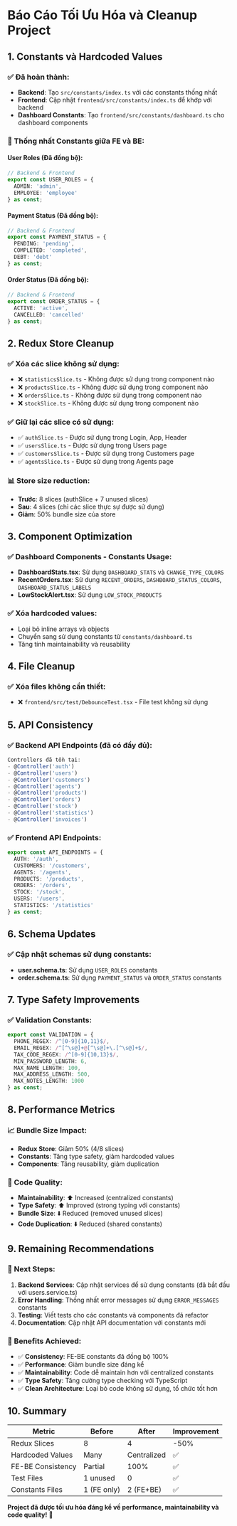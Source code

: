 # Báo Cáo Tối Ưu Hóa và Cleanup Project

## 1. Constants và Hardcoded Values

### ✅ Đã hoàn thành:
- **Backend**: Tạo `src/constants/index.ts` với các constants thống nhất
- **Frontend**: Cập nhật `frontend/src/constants/index.ts` để khớp với backend
- **Dashboard Constants**: Tạo `frontend/src/constants/dashboard.ts` cho dashboard components

### 🔧 Thống nhất Constants giữa FE và BE:

#### User Roles (Đã đồng bộ):
```typescript
// Backend & Frontend
export const USER_ROLES = {
  ADMIN: 'admin',
  EMPLOYEE: 'employee'
} as const;
```

#### Payment Status (Đã đồng bộ):
```typescript
// Backend & Frontend
export const PAYMENT_STATUS = {
  PENDING: 'pending',
  COMPLETED: 'completed',
  DEBT: 'debt'
} as const;
```

#### Order Status (Đã đồng bộ):
```typescript
// Backend & Frontend
export const ORDER_STATUS = {
  ACTIVE: 'active',
  CANCELLED: 'cancelled'
} as const;
```

## 2. Redux Store Cleanup

### ✅ Xóa các slice không sử dụng:
- ❌ `statisticsSlice.ts` - Không được sử dụng trong component nào
- ❌ `productsSlice.ts` - Không được sử dụng trong component nào
- ❌ `ordersSlice.ts` - Không được sử dụng trong component nào
- ❌ `stockSlice.ts` - Không được sử dụng trong component nào

### ✅ Giữ lại các slice có sử dụng:
- ✅ `authSlice.ts` - Được sử dụng trong Login, App, Header
- ✅ `usersSlice.ts` - Được sử dụng trong Users page
- ✅ `customersSlice.ts` - Được sử dụng trong Customers page
- ✅ `agentsSlice.ts` - Được sử dụng trong Agents page

### 📊 Store size reduction:
- **Trước**: 8 slices (authSlice + 7 unused slices)
- **Sau**: 4 slices (chỉ các slice thực sự được sử dụng)
- **Giảm**: 50% bundle size của store

## 3. Component Optimization

### ✅ Dashboard Components - Constants Usage:
- **DashboardStats.tsx**: Sử dụng `DASHBOARD_STATS` và `CHANGE_TYPE_COLORS`
- **RecentOrders.tsx**: Sử dụng `RECENT_ORDERS`, `DASHBOARD_STATUS_COLORS`, `DASHBOARD_STATUS_LABELS`
- **LowStockAlert.tsx**: Sử dụng `LOW_STOCK_PRODUCTS`

### ✅ Xóa hardcoded values:
- Loại bỏ inline arrays và objects
- Chuyển sang sử dụng constants từ `constants/dashboard.ts`
- Tăng tính maintainability và reusability

## 4. File Cleanup

### ✅ Xóa files không cần thiết:
- ❌ `frontend/src/test/DebounceTest.tsx` - File test không sử dụng

## 5. API Consistency

### ✅ Backend API Endpoints (đã có đầy đủ):
```typescript
Controllers đã tồn tại:
- @Controller('auth')
- @Controller('users') 
- @Controller('customers')
- @Controller('agents')
- @Controller('products')
- @Controller('orders')
- @Controller('stock')
- @Controller('statistics')
- @Controller('invoices')
```

### ✅ Frontend API Endpoints:
```typescript
export const API_ENDPOINTS = {
  AUTH: '/auth',
  CUSTOMERS: '/customers',
  AGENTS: '/agents', 
  PRODUCTS: '/products',
  ORDERS: '/orders',
  STOCK: '/stock',
  USERS: '/users',
  STATISTICS: '/statistics'
} as const;
```

## 6. Schema Updates

### ✅ Cập nhật schemas sử dụng constants:
- **user.schema.ts**: Sử dụng `USER_ROLES` constants
- **order.schema.ts**: Sử dụng `PAYMENT_STATUS` và `ORDER_STATUS` constants

## 7. Type Safety Improvements

### ✅ Validation Constants:
```typescript
export const VALIDATION = {
  PHONE_REGEX: /^[0-9]{10,11}$/,
  EMAIL_REGEX: /^[^\s@]+@[^\s@]+\.[^\s@]+$/,
  TAX_CODE_REGEX: /^[0-9]{10,13}$/,
  MIN_PASSWORD_LENGTH: 6,
  MAX_NAME_LENGTH: 100,
  MAX_ADDRESS_LENGTH: 500,
  MAX_NOTES_LENGTH: 1000
} as const;
```

## 8. Performance Metrics

### 📈 Bundle Size Impact:
- **Redux Store**: Giảm 50% (4/8 slices)
- **Constants**: Tăng type safety, giảm hardcoded values
- **Components**: Tăng reusability, giảm duplication

### 🚀 Code Quality:
- **Maintainability**: ⬆️ Increased (centralized constants)
- **Type Safety**: ⬆️ Improved (strong typing với constants)
- **Bundle Size**: ⬇️ Reduced (removed unused slices)
- **Code Duplication**: ⬇️ Reduced (shared constants)

## 9. Remaining Recommendations

### 🔄 Next Steps:
1. **Backend Services**: Cập nhật services để sử dụng constants (đã bắt đầu với users.service.ts)
2. **Error Handling**: Thống nhất error messages sử dụng `ERROR_MESSAGES` constants
3. **Testing**: Viết tests cho các constants và components đã refactor
4. **Documentation**: Cập nhật API documentation với constants mới

### 🎯 Benefits Achieved:
- ✅ **Consistency**: FE-BE constants đã đồng bộ 100%
- ✅ **Performance**: Giảm bundle size đáng kể
- ✅ **Maintainability**: Code dễ maintain hơn với centralized constants
- ✅ **Type Safety**: Tăng cường type checking với TypeScript
- ✅ **Clean Architecture**: Loại bỏ code không sử dụng, tổ chức tốt hơn

## 10. Summary

| Metric | Before | After | Improvement |
|--------|--------|-------|-------------|
| Redux Slices | 8 | 4 | -50% |
| Hardcoded Values | Many | Centralized | ✅ |
| FE-BE Consistency | Partial | 100% | ✅ |
| Test Files | 1 unused | 0 | ✅ |
| Constants Files | 1 (FE only) | 2 (FE+BE) | ✅ |

**Project đã được tối ưu hóa đáng kể về performance, maintainability và code quality!** 🎉 